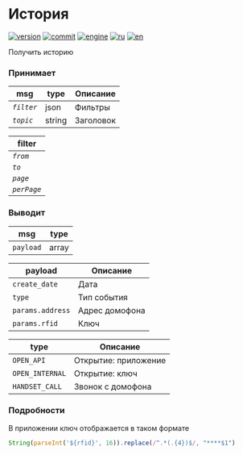 # История

[![version](https://img.shields.io/npm/v/node-red-contrib-intersvyaz.svg)](https://www.npmjs.org/package/node-red-contrib-intersvyaz)
[![commit](https://img.shields.io/github/last-commit/alex2844/node-intersvyaz.svg)](https://github.com/alex2844/node-intersvyaz)
[![engine](https://img.shields.io/badge/Node-intersvyaz-red.svg)](../README.md)
[![ru](https://img.shields.io/badge/lang-ru-white)](README.md)
[![en](https://img.shields.io/badge/lang-en-white)](../../en-US/node-red/README.md)

Получить историю


### Принимает

| msg           | type      | Описание
| ---           | ---       | ---
| *`filter`*    | json      | Фильтры
| *`topic`*     | string    | Заголовок


| filter        |
| ---           |
| *`from`*      |
| *`to`*        |
| *`page`*      |
| *`perPage`*   |


### Выводит

| msg       | type
| ---       | ---
| `payload` | array


| payload           | Описание
| ---               | ---
| `create_date`     | Дата
| `type`            | Тип события
| `params.address`  | Адрес домофона
| `params.rfid`     | Ключ


| type              | Описание
| ---               | ---
| `OPEN_API`        | Открытие: приложение
| `OPEN_INTERNAL`   | Открытие: ключ
| `HANDSET_CALL`    | Звонок с домофона


### Подробности
В приложении ключ отображается в таком формате
```javascript
String(parseInt('${rfid}', 16)).replace(/^.*(.{4})$/, "****$1")
```
